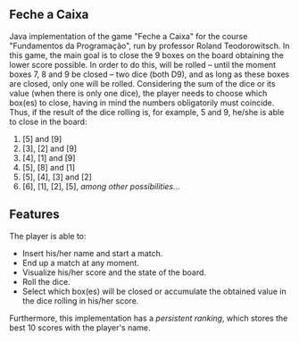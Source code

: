 ## Feche a Caixa

Java implementation of the game "Feche a Caixa" for the course "Fundamentos da Programação", run by professor Roland Teodorowitsch. In this game, the main goal is to close the 9 boxes on the board obtaining the lower score possible. In order to do this, will be rolled – until the moment boxes 7, 8 and 9 be closed – two dice (both D9), and as long as these boxes are closed, only one will be rolled. Considering the sum of the dice or its value (when there is only one dice), the player needs to choose which box(es) to close, having in mind the numbers obligatorily must coincide. Thus, if the result of the dice rolling is, for example, 5 and 9, he/she is able to close in the board:

1) [5] and [9]
2) [3], [2] and [9]
3) [4], [1] and [9]
4) [5], [8] and [1]
5) [5], [4], [3] and [2]
6) [6], [1], [2], [5], *among other possibilities...*


## Features
The player is able to:
* Insert his/her name and start a match.
* End up a match at any moment.
* Visualize his/her score and the state of the board.
* Roll the dice.
* Select which box(es) will be closed or accumulate the obtained value in the dice rolling in his/her score.

Furthermore, this implementation has a *persistent ranking*, which stores the best 10 scores with the player's name.
